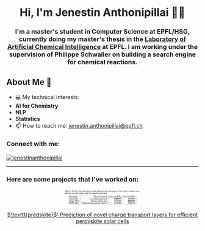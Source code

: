 <h1 align="center">Hi, I'm Jenestin Anthonipillai 👋🏾</h1>
<h3 align="center">I'm a master's student in Computer Science at EPFL/HSG, currently doing my master's thesis in the <a href="https://schwallergroup.github.io/team.html">Laboratory of Artificial Chemical Intelligence</a> at EPFL. I am working under the supervision of Philippe Schwaller on building a search engine for chemical reactions.</h3>



## About Me 📖
-  💻 My technical interests:
  - **AI for Chemistry**
  - **NLP** 
  - **Statistics**
- 📫 How to reach me: jenestin.anthonipillai@epfl.ch

<h3 align="left">Connect with me:</h3>
<p align="left">
<a href="http://linkedin.com/in/jenestin-anthonipillai" target="blank"><img align="center" src="https://raw.githubusercontent.com/rahuldkjain/github-profile-readme-generator/master/src/images/icons/Social/linked-in-alt.svg" alt="jenestinanthonipillai" height="30" width="40" /></a>

---

### Here are some projects that I've worked on:

<p align="center">
  <a href="https://github.com/jkoda-rsa/AI-for-Chemistry">
    <img align="center" alt="Descriptors" src="https://github.com/jkoda-rsa/AI-for-Chemistry/blob/main/img/descriptors.png" width=40% height=60%>
    <p align="center">$\texttt{predskite}$: Prediction of novel charge transport layers for efficient perovskite solar cells</p>
  </a>
</p>

# 
